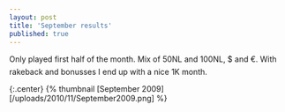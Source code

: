 ```yaml
---
layout: post
title: 'September results'
published: true
---
```


Only played first half of the month. Mix of 50NL and 100NL, $ and €. With rakeback and bonusses I end up with a nice 1K month.

{:.center}
{% thumbnail [September 2009][/uploads/2010/11/September2009.png] %}
